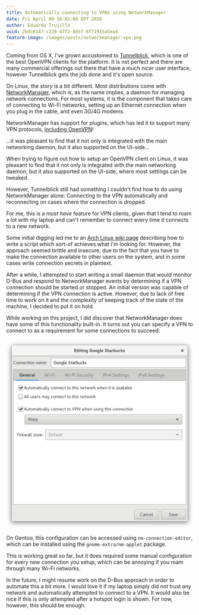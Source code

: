 ```yaml
---
title: Automatically connecting to VPNs using NetworkManager
date: Fri April 08 16:01:00 EDT 2016
author: Eduardo Trujillo
uuid: 2bdc6147-c228-47f2-8b5f-8f71915a5ea4
feature-image: /images/posts/networkmanager-vpn.png
---
```


Coming from OS X, I've grown accustomed to [Tunnelblick][tb], which is one of
the best OpenVPN clients for the platform. It is not perfect and there are many
commercial offerings out there that have a much nicer user interface, however
Tunnelblick gets the job done and it's open source.

On Linux, the story is a bit different. Most distributions come with
[NetworkManager][nm], which is, as the name implies, a daemon for managing
network connections. For most systems, it is the component that takes care of
connecting to Wi-Fi networks, setting up an Ethernet connection when you plug
in the cable, and even 3G/4G modems.

NetworkManager has support for plugins, which has led it to support many VPN
protocols, [including OpenVPN][nmo]!

<div class="callout-quote">
...it was pleasant to find that it not only is integrated with the main
networking daemon, but it also supported on the UI-side...
</div>

When trying to figure out how to setup an OpenVPN client on Linux, it was
pleasant to find that it not only is integrated with the main networking
daemon, but it also supported on the UI-side, where most settings can be
tweaked.

However, Tunnelblick still had something I couldn't find how to do using
NetworkManager alone: Connecting to the VPN automatically and reconnecting on
cases where the connection is dropped.

For me, this is a _must have_ feature for VPN clients, given that I tend to
roam a lot with my laptop and can't remember to connect every time it connects
to a new network.

Some initial digging led me to an [Arch Linux wiki page][alp] describing how to
write a script which sort-of achieves what I'm looking for. However, the
approach seemed brittle and insecure, due to the fact that you have to make the
connection available to other users on the system, and in some cases write
connection secrets in plaintext.

After a while, I attempted to start writing a small daemon that would monitor
D-Bus and respond to NetworkManager events by determining if a VPN connection
should be started or stopped. An initial version was capable of determining if
the VPN connection is active. However, due to lack of free time to work on it
and the complexity of keeping track of the state of the machine, I decided to
put it on hold.

While working on this project, I did discover that NetworkManager does have
some of this functionality built-in. It turns out you can specify a VPN to
connect to as a requirement for some connections to succeed:

![Automatic VPN connection settings](/images/posts/networkmanager-vpn.png)

On Gentoo, this configuration can be accessed using `nm-connection-editor`,
which can be installed using the `gnome-extra/nm-applet` package.

This is working great so far, but it does required some manual configuration
for every new connection you setup, which can be annoying if you roam through
many Wi-Fi networks.

In the future, I might resume work on the D-Bus approach in order to automate
this a bit more. I would love it if my laptop simply did not trust any network
and automatically attempted to connect to a VPN. It would also be nice if this
is only attempted after a hotspot login is shown. For now, however, this should
be enough.

[tb]: https://github.com/Tunnelblick/Tunnelblick
[nm]: https://wiki.gnome.org/Projects/NetworkManager/
[nmo]: https://packages.gentoo.org/packages/net-misc/networkmanager-openvpn
[alp]: https://wiki.archlinux.org/index.php/NetworkManager#Use_dispatcher_to_connect_to_a_VPN_after_a_network_connection_is_established
